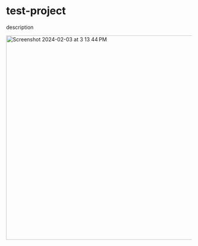 # test-project
description


<img width="554" alt="Screenshot 2024-02-03 at 3 13 44 PM" src="https://github.com/user-attachments/assets/8279dffe-eafa-48d9-b81b-a089e53f5fa4" />
